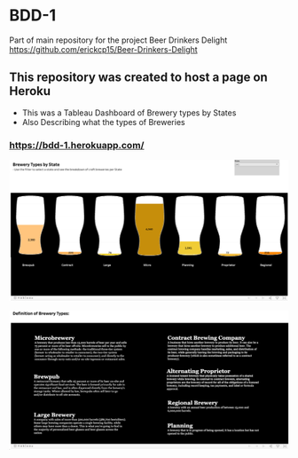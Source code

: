 # BDD-1

Part of main repository for the project Beer Drinkers Delight
https://github.com/erickcp15/Beer-Drinkers-Delight

## This repository was created to host a page on Heroku

* This was a Tableau Dashboard of Brewery types by States
* Also Describing what the types of Breweries

### https://bdd-1.herokuapp.com/

![](Images/Cup.png)

![](Images/DEf.png)
